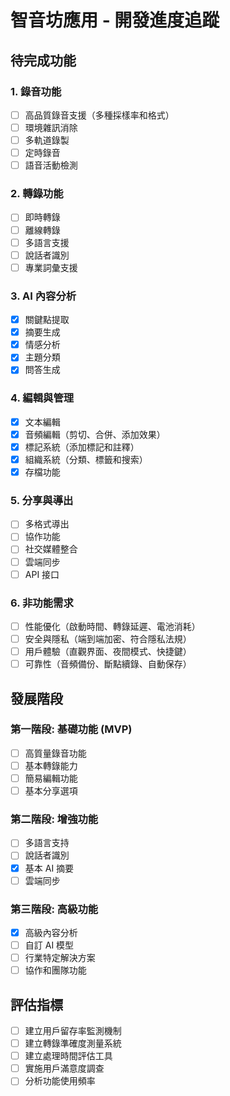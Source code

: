 # 智音坊應用 - 開發進度追蹤

## 待完成功能

### 1. 錄音功能

- [ ] 高品質錄音支援（多種採樣率和格式）
- [ ] 環境雜訊消除
- [ ] 多軌道錄製
- [ ] 定時錄音
- [ ] 語音活動檢測

### 2. 轉錄功能

- [ ] 即時轉錄
- [ ] 離線轉錄
- [ ] 多語言支援
- [ ] 說話者識別
- [ ] 專業詞彙支援

### 3. AI 內容分析

- [x] 關鍵點提取
- [x] 摘要生成
- [x] 情感分析
- [x] 主題分類
- [x] 問答生成

### 4. 編輯與管理

- [x] 文本編輯
- [x] 音頻編輯（剪切、合併、添加效果）
- [x] 標記系統（添加標記和註釋）
- [x] 組織系統（分類、標籤和搜索）
- [x] 存檔功能

### 5. 分享與導出

- [ ] 多格式導出
- [ ] 協作功能
- [ ] 社交媒體整合
- [ ] 雲端同步
- [ ] API 接口

### 6. 非功能需求

- [ ] 性能優化（啟動時間、轉錄延遲、電池消耗）
- [ ] 安全與隱私（端到端加密、符合隱私法規）
- [ ] 用戶體驗（直觀界面、夜間模式、快捷鍵）
- [ ] 可靠性（音頻備份、斷點續錄、自動保存）

## 發展階段

### 第一階段: 基礎功能 (MVP)

- [ ] 高質量錄音功能
- [ ] 基本轉錄能力
- [ ] 簡易編輯功能
- [ ] 基本分享選項

### 第二階段: 增強功能

- [ ] 多語言支持
- [ ] 說話者識別
- [x] 基本 AI 摘要
- [ ] 雲端同步

### 第三階段: 高級功能

- [x] 高級內容分析
- [ ] 自訂 AI 模型
- [ ] 行業特定解決方案
- [ ] 協作和團隊功能

## 評估指標

- [ ] 建立用戶留存率監測機制
- [ ] 建立轉錄準確度測量系統
- [ ] 建立處理時間評估工具
- [ ] 實施用戶滿意度調查
- [ ] 分析功能使用頻率
